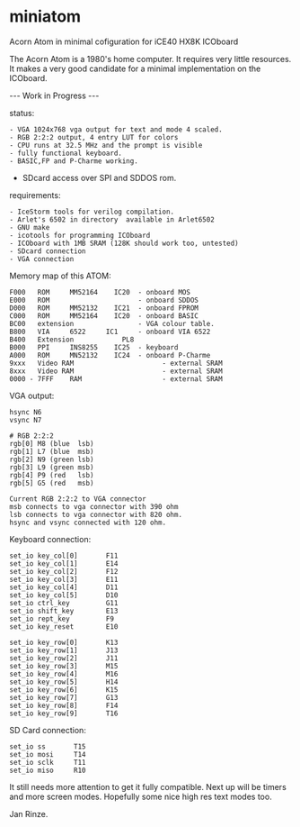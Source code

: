 # miniatom
Acorn Atom in minimal cofiguration for iCE40 HX8K ICOboard

The Acorn Atom is a 1980's home computer. It requires very little resources.
It makes a very good candidate for a minimal implementation on the ICOboard.

--- Work in Progress ---

status:

	- VGA 1024x768 vga output for text and mode 4 scaled.
	- RGB 2:2:2 output, 4 entry LUT for colors
	- CPU runs at 32.5 MHz and the prompt is visible
	- fully functional keyboard.
	- BASIC,FP and P-Charme working.
  - SDcard access over SPI and SDDOS rom.

requirements:

	- IceStorm tools for verilog compilation.
	- Arlet's 6502 in directory  available in Arlet6502
	- GNU make
	- icotools for programming ICOboard
	- ICOboard with 1MB SRAM (128K should work too, untested)
	- SDcard connection
	- VGA connection

Memory map of this ATOM:

	F000   ROM     MM52164    IC20  - onboard MOS
	E000   ROM                      - onboard SDDOS
	D000   ROM     MM52132    IC21	- onboard FPROM
	C000   ROM     MM52164    IC20  - onboard BASIC
	BC00   extension                - VGA colour table.
	B800   VIA     6522	    IC1     - onboard VIA 6522
	B400   Extension	        PL8
	B000   PPI     INS8255    IC25	- keyboard
	A000   ROM     MN52132    IC24	- onboard P-Charme
	9xxx   Video RAM                      - external SRAM
	8xxx   Video RAM                      - external SRAM
	0000 - 7FFF    RAM                    - external SRAM

VGA output:

	hsync N6
	vsync N7

	# RGB 2:2:2
	rgb[0] M8 (blue  lsb)
	rgb[1] L7 (blue  msb)
	rgb[2] N9 (green lsb)
	rgb[3] L9 (green msb)
	rgb[4] P9 (red   lsb)
	rgb[5] G5 (red   msb)
	
	Current RGB 2:2:2 to VGA connector
	msb connects to vga connector with 390 ohm
	lsb connects to vga connector with 820 ohm.
	hsync and vsync connected with 120 ohm.

Keyboard connection:

	set_io key_col[0]       F11
	set_io key_col[1]       E14
	set_io key_col[2]       F12
	set_io key_col[3]       E11
	set_io key_col[4]       D11
	set_io key_col[5]       D10
	set_io ctrl_key         G11
	set_io shift_key        E13
	set_io rept_key         F9
	set_io key_reset        E10

	set_io key_row[0]       K13
	set_io key_row[1]       J13
	set_io key_row[2]       J11
	set_io key_row[3]       M15
	set_io key_row[4]       M16
	set_io key_row[5]       H14
	set_io key_row[6]       K15
	set_io key_row[7]       G13
	set_io key_row[8]       F14
	set_io key_row[9]       T16

SD Card connection:

	set_io ss       T15
	set_io mosi     T14
	set_io sclk     T11
	set_io miso     R10
		
It still needs more attention to get it fully compatible.
Next up will be timers and more screen modes.
Hopefully some nice high res text modes too.

Jan Rinze.
